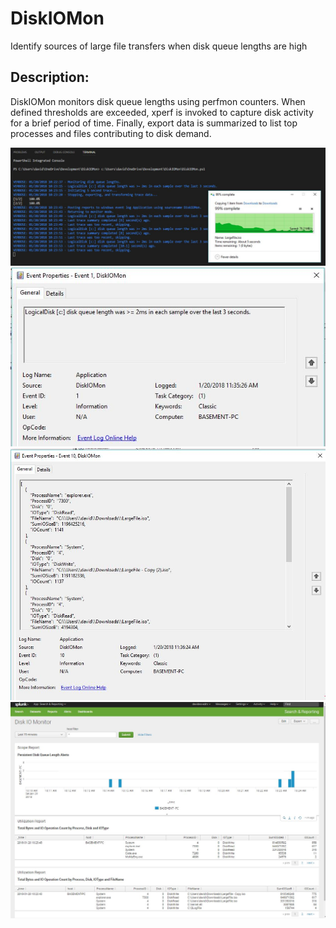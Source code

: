 # DiskIOMon
Identify sources of large file transfers when disk queue lengths are high

Description:
-----------------------------------

   DiskIOMon monitors disk queue lengths using perfmon counters. When defined thresholds are exceeded, xperf is invoked to capture disk activity for a brief period of time. Finally, export data is summarized to list top processes and files contributing to disk demand. 

![alt tag](https://github.com/dstaulcu/DiskIOMon/blob/master/screenshots/capture1.jpg)
![alt tag](https://github.com/dstaulcu/DiskIOMon/blob/master/screenshots/capture2.jpg)
![alt tag](https://github.com/dstaulcu/DiskIOMon/blob/master/screenshots/capture3.jpg)
![alt tag](https://github.com/dstaulcu/DiskIOMon/blob/master/screenshots/capture4.jpg)


